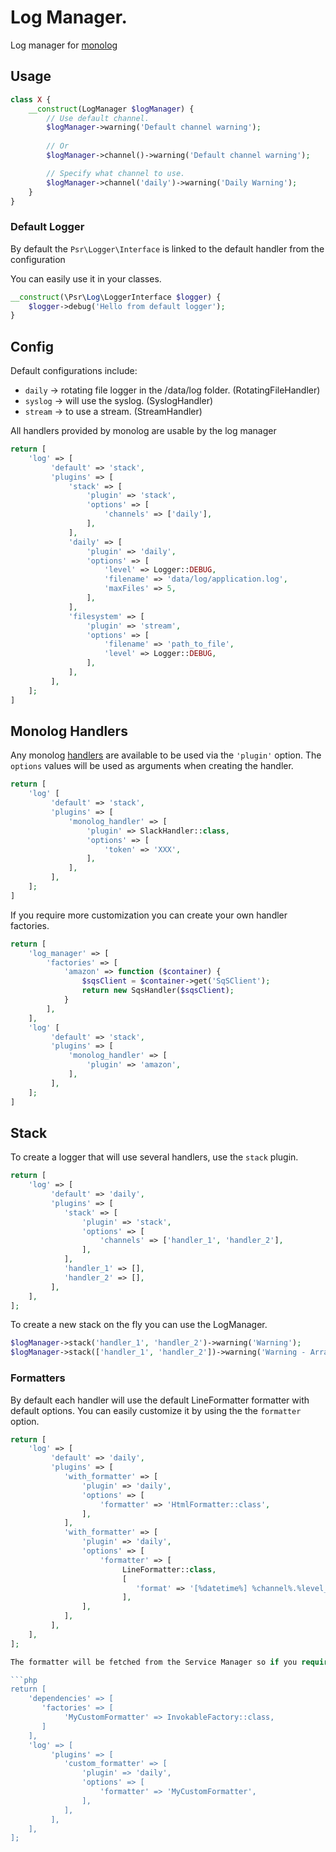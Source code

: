 # Log Manager.

Log manager for [monolog](https://github.com/Seldaek/monolog/)

## Usage

```php
class X {
    __construct(LogManager $logManager) {
        // Use default channel.
        $logManager->warning('Default channel warning');
        
        // Or
        $logManager->channel()->warning('Default channel warning');

        // Specify what channel to use.
        $logManager->channel('daily')->warning('Daily Warning');
    }
}

```

### Default Logger

By default the `Psr\Logger\Interface` is linked to the default handler from the configuration

You can easily use it in your classes.

```php
__construct(\Psr\Log\LoggerInterface $logger) {
    $logger->debug('Hello from default logger');
}
```

## Config

Default configurations include:
- `daily` -> rotating file logger in the /data/log folder. (RotatingFileHandler)
- `syslog` -> will use the syslog. (SyslogHandler)
- `stream` -> to use a stream. (StreamHandler)

All handlers provided by monolog are usable by the log manager

```php
return [
    'log' => [
         'default' => 'stack',
         'plugins' => [
             'stack' => [
                 'plugin' => 'stack',
                 'options' => [
                     'channels' => ['daily'],
                 ],
             ],
             'daily' => [
                 'plugin' => 'daily',
                 'options' => [
                     'level' => Logger::DEBUG,
                     'filename' => 'data/log/application.log',
                     'maxFiles' => 5,
                 ],
             ],
             'filesystem' => [
                 'plugin' => 'stream',
                 'options' => [
                     'filename' => 'path_to_file',
                     'level' => Logger::DEBUG,
                 ],
             ],
         ],
    ];
] 
```

## Monolog Handlers

Any monolog [handlers](https://github.com/Seldaek/monolog/blob/master/doc/02-handlers-formatters-processors.md#handlers) are available to be used via the `'plugin'` option.
The `options` values will be used as arguments when creating the handler.

```php
return [
    'log' [
         'default' => 'stack',
         'plugins' => [
             'monolog_handler' => [
                 'plugin' => SlackHandler::class,
                 'options' => [
                     'token' => 'XXX',
                 ],
             ],
         ],
    ];
] 
```

If you require more customization you can create your own handler factories.

```php
return [
    'log_manager' => [
        'factories' => [
            'amazon' => function ($container) {
                $sqsClient = $container->get('SqSClient');
                return new SqsHandler($sqsClient);
            }
        ],
    ],
    'log' [
         'default' => 'stack',
         'plugins' => [
             'monolog_handler' => [
                 'plugin' => 'amazon',
             ],
         ],
    ];
] 
```

## Stack 

To create a logger that will use several handlers, use the `stack` plugin.

```php
return [
    'log' => [
         'default' => 'daily',
         'plugins' => [
            'stack' => [
                'plugin' => 'stack',
                'options' => [
                    'channels' => ['handler_1', 'handler_2'],
                ],
            ],
            'handler_1' => [],
            'handler_2' => [],
         ],   
    ],
];
```

To create a new stack on the fly you can use the LogManager.

```php
$logManager->stack('handler_1', 'handler_2')->warning('Warning');
$logManager->stack(['handler_1', 'handler_2'])->warning('Warning - Array notations');
```

### Formatters

By default each handler will use the default LineFormatter formatter with default options.
You can easily customize it by using the  the `formatter` option.

```php
return [
    'log' => [
         'default' => 'daily',
         'plugins' => [
            'with_formatter' => [
                'plugin' => 'daily',
                'options' => [
                    'formatter' => 'HtmlFormatter::class',
                ],
            ],
            'with_formatter' => [
                'plugin' => 'daily',
                'options' => [
                    'formatter' => [
                         LineFormatter::class,
                         [
                            'format' => '[%datetime%] %channel%.%level_name%: %message% %context% %extra%\n']
                         ],
                ],
            ],
         ],
    ],
];

The formatter will be fetched from the Service Manager so if you require more customization uses that feature.

```php
return [
    'dependencies' => [
       'factories' => [
            'MyCustomFormatter' => InvokableFactory::class,
       ]
    ],
    'log' => [
         'plugins' => [
            'custom_formatter' => [
                'plugin' => 'daily',
                'options' => [
                    'formatter' => 'MyCustomFormatter',
                ],
            ],
         ],
    ],
];
```
